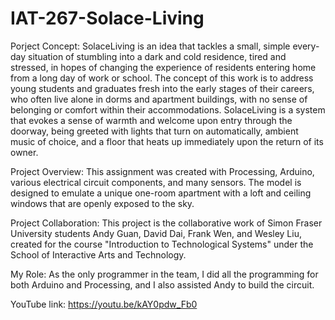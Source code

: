 # IAT-267-Solace-Living

Porject Concept:
SolaceLiving is an idea that tackles a small, simple every-day situation of stumbling into a dark and cold residence, tired and stressed, in hopes of changing the experience of residents entering home from a long day of work or school. The concept of this work is to address young students and graduates fresh into the early stages of their careers, who often live alone in dorms and apartment buildings, with no sense of belonging or comfort within their accommodations. SolaceLiving is a system that evokes a sense of warmth and welcome upon entry through the doorway, being greeted with lights that turn on automatically, ambient music of choice, and a floor that heats up immediately upon the return of its owner.

Project Overview:
This assignment was created with Processing, Arduino, various electrical circuit components, and many sensors. The model is designed to emulate a unique one-room apartment with a loft and ceiling windows that are openly exposed to the sky.

Project Collaboration:
This project is the collaborative work of Simon Fraser University students Andy Guan, David Dai, Frank Wen, and Wesley Liu, created for the course "Introduction to Technological Systems" under the School of Interactive Arts and Technology.

My Role:
As the only programmer in the team, I did all the programming for both Arduino and Processing, and I also assisted Andy to build the circuit. 

YouTube link: https://youtu.be/kAY0pdw_Fb0

